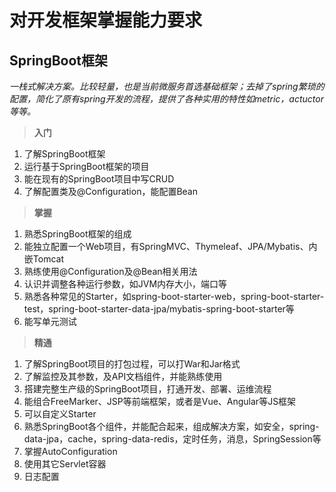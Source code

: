 # 对开发框架掌握能力要求

## SpringBoot框架
*一栈式解决方案。比较轻量，也是当前微服务首选基础框架；去掉了spring繁琐的配置，简化了原有spring开发的流程，提供了各种实用的特性如metric，actuctor等等。*

> **入门**

1. 了解SpringBoot框架
2. 运行基于SpringBoot框架的项目
3. 能在现有的SpringBoot项目中写CRUD
4. 了解配置类及@Configuration，能配置Bean

> **掌握**

1. 熟悉SpringBoot框架的组成
2. 能独立配置一个Web项目，有SpringMVC、Thymeleaf、JPA/Mybatis、内嵌Tomcat
3. 熟练使用@Configuration及@Bean相关用法
4. 认识并调整各种运行参数，如JVM内存大小，端口等
3. 熟悉各种常见的Starter，如spring-boot-starter-web，spring-boot-starter-test，spring-boot-starter-data-jpa/mybatis-spring-boot-starter等
5. 能写单元测试


> **精通**

1. 了解SpringBoot项目的打包过程，可以打War和Jar格式
2. 了解监控及其参数，及API文档组件，并能熟练使用
3. 搭建完整生产级的SpringBoot项目，打通开发、部署、运维流程
4. 能组合FreeMarker、JSP等前端框架，或者是Vue、Angular等JS框架
5. 可以自定义Starter
6. 熟悉SpringBoot各个组件，并能配合起来，组成解决方案，如安全，spring-data-jpa，cache，spring-data-redis，定时任务，消息，SpringSession等
7. 掌握AutoConfiguration
8. 使用其它Servlet容器
9. 日志配置


